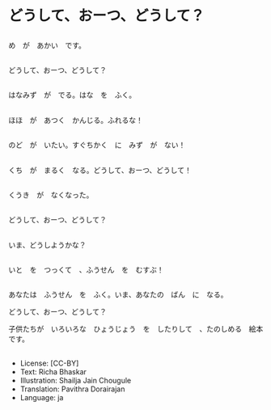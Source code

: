 # どうして、おーつ、どうして？

##
め　が　あかい　です。

##
どうして、おーつ、どうして？

##
はなみず　が　でる。はな　を　ふく。

##
ほほ　が　あつく　かんじる。ふれるな！

##
のど　が　いたい。すぐちかく　に　みず　が　ない！

##
くち　が　まるく　なる。どうして、おーつ、どうして！

##
くうき　が　なくなった。

##
どうして、おーつ、どうして？

##
いま、どうしようかな？

##
いと　を　つっくて　、ふうせん　を　むすぶ！

##
あなたは　ふうせん　を　ふく。いま、あなたの　ばん　に　なる。

どうして、おーつ、どうして？

子供たちが　いろいろな　ひょうじょう　を　したりして　、たのしめる　絵本　です。　

##
* License: [CC-BY]
* Text: Richa Bhaskar
* Illustration: Shailja Jain Chougule
* Translation: Pavithra Dorairajan
* Language: ja

